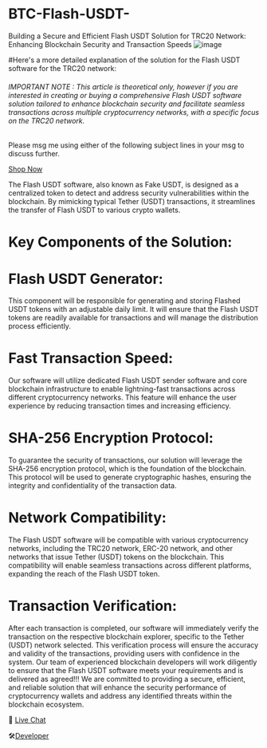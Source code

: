 # BTC-Flash-USDT-
Building a Secure and Efficient Flash USDT Solution for TRC20 Network: Enhancing Blockchain Security and Transaction Speeds
![image](https://github.com/user-attachments/assets/59b8c25e-c37f-4bd5-bf1c-69030de6db23)


#Here's a more detailed explanation of the solution for the Flash USDT software for the TRC20 network:

###### IMPORTANT NOTE : This article is theoretical only, however if you are interested in creating or buying a comprehensive Flash USDT software solution tailored to enhance blockchain security and facilitate seamless transactions across multiple cryptocurrency networks, with a specific focus on the TRC20 network. 

Please msg me using either of the following subject lines in your msg  to discuss further.

[Shop Now](Https://T.me/Softwarehenry)

The Flash USDT software, also known as Fake USDT, is designed as a centralized token to detect and address security vulnerabilities within the blockchain. By mimicking typical Tether (USDT) transactions, it streamlines the transfer of Flash USDT to various crypto wallets.

# Key Components of the Solution:

# Flash USDT Generator:
This component will be responsible for generating and storing Flashed USDT tokens with an adjustable daily limit. 
It will ensure that the Flash USDT tokens are readily available for transactions and will manage the distribution process efficiently.
# Fast Transaction Speed: 
Our software will utilize dedicated Flash USDT sender software and core blockchain infrastructure to enable lightning-fast transactions across different cryptocurrency networks. This feature will enhance the user experience by reducing transaction times and increasing efficiency.
# SHA-256 Encryption Protocol:
To guarantee the security of transactions, our solution will leverage the SHA-256 encryption protocol, which is the foundation of the blockchain. This protocol will be used to generate cryptographic hashes, ensuring the integrity and confidentiality of the transaction data.
# Network Compatibility: 
The Flash USDT software will be compatible with various cryptocurrency networks, including the TRC20 network, ERC-20 network, and other networks that issue Tether (USDT) tokens on the blockchain. 
This compatibility will enable seamless transactions across different platforms, expanding the reach of the Flash USDT token.
# Transaction Verification:
After each transaction is completed, our software will immediately verify the transaction on the respective blockchain explorer, specific to the Tether (USDT) network selected.
This verification process will ensure the accuracy and validity of the transactions, providing users with confidence in the system.
Our team of experienced blockchain developers will work diligently to ensure that the Flash USDT software meets your requirements and is delivered as agreed!!!
We are committed to providing a secure, efficient, and reliable solution that will enhance the security performance of cryptocurrency wallets and address any identified threats within the blockchain ecosystem.

📨 [Live Chat](https://t.me/softwarehenry)


🛠️[Developer](https://t.me/softwarehenry)
